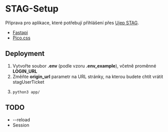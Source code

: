 # STAG-Setup

Příprava pro aplikace, které potřebují přihlášení přes [Ujep STAG](https://portal.ujep.cz/).

* [Fastapi](https://fastapi.tiangolo.com/)
* [Pico.css](https://picocss.com/)

## Deployment

1. Vytvořte soubor **.env** (podle vzoru **.env_example**), včetně proměnné **LOGIN_URL**
2. Změňte **origin_url** parametr na URL stránky, na kterou budete chtít vrátit stagUserTicket
3.  ```
    python3 app/
    ```

## TODO

* --reload
* Session
